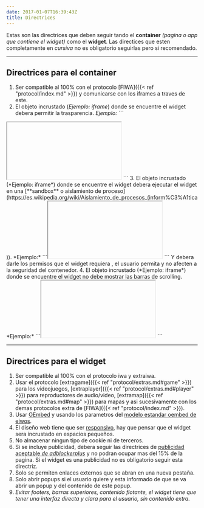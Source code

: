 ```yaml
---
date: 2017-01-07T16:39:43Z
title: Directrices
---
```

Estas son las directrices que deben seguir tando el **container** *(pagina o app que contiene el widget)* como
el **widget**. Las directices que esten completamente en *cursiva* no es obligatorio seguirlas pero si recomendado.
___

## Directrices para el container

1. Ser compatible al 100% con el protocolo [FIWA]({{< ref "protocol/index.md" >}}) y comunicarse con los iframes a traves de este.
2. El objeto incrustado (*Ejemplo: iframe*) donde se encuentre el widget debera permitir la trasparencia. *Ejemplo:* ```
<iframe width="" height="" src="" **allowtranspatency="true"**></iframe>
```
3. El objeto incrustado (*Ejemplo: iframe*) donde se encuentre el widget debera ejecutar el widget en una [**sandbox** o aislamiento de proceso](https://es.wikipedia.org/wiki/Aislamiento_de_procesos_(inform%C3%A1tica)).
*Ejemplo:* ```<iframe width="" height="" src="" **sandbox="permisos"**></iframe> ```
Y debera darle los permisos que el widget requiera , el usuario permita y no afecten a la seguridad del contenedor.
4. El objeto incrustado (*Ejemplo: iframe*) donde se encuentre el widget no debe mostrar las barras de scrolling.  *Ejemplo:* ```<iframe width="" height="" src="" **scrolling="false"**></iframe> ```

___
## Directrices para el widget

1. Ser compatible al 100% con el protocolo iwa y extraiwa.
2. Usar el protocolo [extragame]({{< ref "protocol/extras.md#game" >}}) para los videojuegos, [extraplayer]({{< ref "protocol/extras.md#player" >}}) para reproductores de audio/video, [extramap]({{< ref "protocol/extras.md#map" >}}) para mapas y asi sucesivamente con los demas protocolos extra de [FIWA]({{< ref "protocol/index.md" >}}).
3. Usar [OEmbed](http://oembed.com/) y usando los parametros del [modelo estandar oembed de eiwos](/Oembed-model.html).
4. El diseño web tiene que ser [responsivo](https://es.wikipedia.org/wiki/Dise%C3%B1o_web_adaptable), hay que pensar que el widget
sera incrustado en espacios pequeños.
5. No almacenar ningun tipo de cookie ni de terceros.
6. Si se incluye publicidad, debera seguir las directrices de [publicidad aceptable *de adblockerplus*](https://adblockplus.org/es/acceptable-ads) y no podran ocupar mas del 15% de la pagina. Si el widget es una publicidad no es obligatorio seguir esta directriz.
7. Solo se permiten enlaces externos que se abran en una nueva pestaña.
8. Solo abrir popups si el usuario quiere y esta informado de que se va abrir un popup y del contenido de este popup.
9. *Evitar footers, barras superiores, contenido flotante, el widget tiene que tener una interfaz directa y clara para el usuario, sin contenido extra.*
